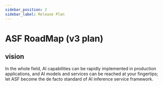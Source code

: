 ```yaml
---
sidebar_position: 2
sidebar_label: Release Plan
---
```


# ASF RoadMap (v3 plan)

## vision
In the whole field, AI capabilities can be rapidly implemented in production applications, and AI models and services can be reached at your fingertips; let ASF become the de facto standard of AI inference service framework.
